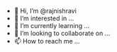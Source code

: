 - 👋 Hi, I’m @rajnishravi
- 👀 I’m interested in ...
- 🌱 I’m currently learning ...
- 💞️ I’m looking to collaborate on ...
- 📫 How to reach me ...

<!---
rajnishravi/rajnishravi is a ✨ special ✨ repository because its `README.md` (this file) appears on your GitHub profile.
You can click the Preview link to take a look at your changes.
--->
